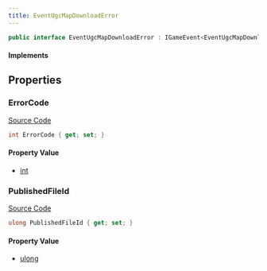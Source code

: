 ```yaml
---
title: EventUgcMapDownloadError
---
```


```csharp
public interface EventUgcMapDownloadError : IGameEvent<EventUgcMapDownloadError>
```

#### Implements

## Properties

### ErrorCode

[Source Code](https://github.com/swiftly-solution/swiftlys2/blob/main/managed/src/SwiftlyS2.Generated/GameEvents/Interfaces/EventUgcMapDownloadError.cs#L26)

```csharp
int ErrorCode { get; set; }
```

#### Property Value

- [int](https://learn.microsoft.com/dotnet/api/system.int32)

### PublishedFileId

[Source Code](https://github.com/swiftly-solution/swiftlys2/blob/main/managed/src/SwiftlyS2.Generated/GameEvents/Interfaces/EventUgcMapDownloadError.cs#L21)

```csharp
ulong PublishedFileId { get; set; }
```

#### Property Value

- [ulong](https://learn.microsoft.com/dotnet/api/system.uint64)

